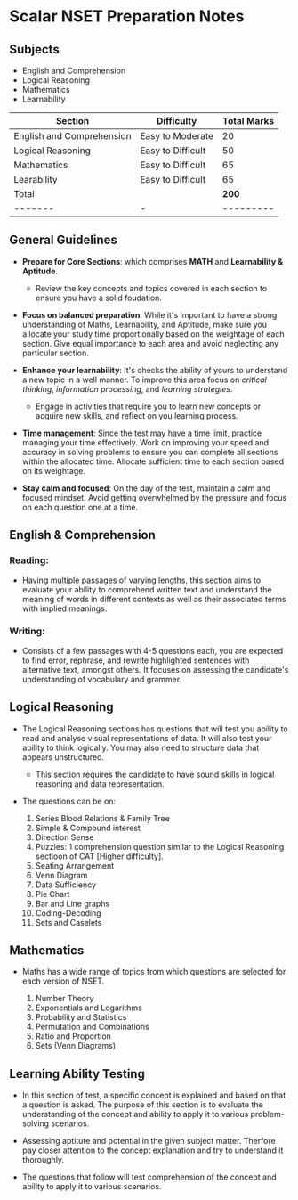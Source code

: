 # Scalar NSET Preparation Notes

## Subjects

- English and Comprehension
- Logical Reasoning
- Mathematics
- Learnability

| **Section** | **Difficulty** | **Total Marks** |
|-------------|----------------|-----------------|
| English and Comprehension | Easy to Moderate | 20 |
| Logical Reasoning | Easy to Difficult | 50 |
| Mathematics | Easy to Difficult | 65 |
| Learability | Easy to Difficult | 65 |
| Total | | **200** |
|-------|-|---------|

## General Guidelines

 - **Prepare for Core Sections**: which comprises **MATH** and **Learnability & Aptitude**.
    - Review the key concepts and topics covered in each section to ensure you have a solid foudation.

- **Focus on balanced preparation**: While it's important to have a strong understanding of Maths, Learnability, and Aptitude, make sure you allocate your study time proportionally based on the weightage of each section. Give equal importance to each area and avoid neglecting any particular section.

- **Enhance your learnability**: It's checks the ability of yours to understand a new topic in a well manner. To improve this area focus on *critical thinking*, *information processing*, and *learning strategies*.
    - Engage in activities that require you to learn new concepts or acquire new skills, and reflect on you learning process.

- **Time management**: Since the test may have a time limit, practice managing your time effectively. Work on improving your speed and accuracy in solving problems to ensure you can complete all sections within the allocated time. Allocate sufficient time to each section based on its weightage.

- **Stay calm and focused**: On the day of the test, maintain a calm and focused mindset. Avoid getting overwhelmed by the pressure and focus on each question one at a time.


## English & Comprehension

### Reading:

- Having multiple passages of varying lengths, this section aims to evaluate your ability to comprehend written text and understand the meaning of words in different contexts as well as their associated terms with implied meanings.

### Writing:

- Consists of a few passages with 4-5 questions each, you are expected to find error, rephrase, and rewrite highlighted sentences with alternative text, amongst others. It focuses on assessing the candidate's understanding of vocabulary and grammer.

## Logical Reasoning

- The Logical Reasoning sections has questions that will test you ability to read and analyse visual representations of data. It will also test your ability to think logically. You may also need to structure data that appears unstructured.
    - This section requires the candidate to have sound skills in logical reasoning and data representation.

- The questions can be on:
    1. Series Blood Relations & Family Tree
    2. Simple & Compound interest
    3. Direction Sense
    4. Puzzles: 1 comprehension question similar to the Logical Reasoning sectioon of CAT [Higher difficulty].
    5. Seating Arrangement
    6. Venn Diagram
    7. Data Sufficiency
    8. Pie Chart
    9. Bar and Line graphs
    10. Coding-Decoding
    11. Sets and Caselets

## Mathematics

- Maths has a wide range of topics from which questions are selected for each version of NSET.

    1. Number Theory
    2. Exponentials and Logarithms
    3. Probability and Statistics
    4. Permutation and Combinations
    5. Ratio and Proportion
    6. Sets (Venn Diagrams)

## Learning Ability Testing

- In this section of test, a specific concept is explained and based on that a question is asked. The purpose of this section is to evaluate the understanding of the concept and ability to apply it to various problem-solving scenarios.

- Assessing aptitute and potential in the given subject matter. Therfore pay closer attention to the concept explanation and try to understand it thoroughly.

- The questions that follow will test comprehension of the concept and ability to apply it to various scenarios.
